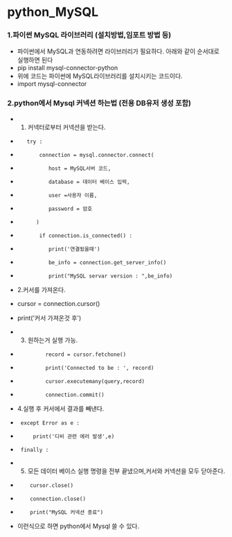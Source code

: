 # python_MySQL

### 1.파이썬 MySQL 라이브러리 (설치방법,임포트 방법 등)
 - 파이썬에서 MySQL과 연동하려면 라이브러리가 필요하다. 아래와 같이 순서대로 실행하면 된다
 -  pip install mysql-connector-python
 -  위에 코드는 파이썬에 MySQL라이브러리를 설치시키는 코드이다.
 -  import mysql-connector
 
 ### 2.python에서 Mysql 커넥션 하는법 (전용 DB유저 생성 포함)
 
 - 1. 커넥터로부터 커넥션을 받는다.
 
 -        try :
 -            connection = mysql.connector.connect(
 -               host = MySQL서버 코드,
 -               database = 데이터 베이스 입력,
 -               user =사용자 이름,
 -               password = 암호
 -           ) 
 -            if connection.is_connected() :
 -               print('연결됬을때')
 -               be_info = connection.get_server_info()
 -               print("MySQL servar version : ",be_info)

 - 2.커서를 가져온다. 
 - cursor = connection.cursor()
 
 - print('커서 가져온것 후')
 - 3. 원하는거 실행 가능.
 
 -              record = cursor.fetchone()
 -              print('Connected to be : ', record)
                
 -              cursor.executemany(query,record)
 -              connection.commit()
 
 - 4.실행 후 커서에서 결과를 빼낸다.
 -      except Error as e :
 -          print('디비 관련 에러 발생',e)
 -      finally :
 
 - 5. 모든 데이터 베이스 실행 명령을 전부 끝냈으며,커서와 커넥션을 모두 닫아준다.
 
 -         cursor.close()
 -         connection.close()
 -         print("MySQL 커넥션 종료")
 
 - 이런식으로 하면 python에서 Mysql 쓸 수 있다.
 
 
